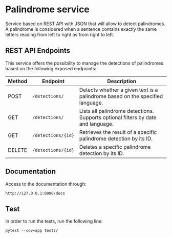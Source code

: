 # Palindrome service
Service based on REST API with JSON that will allow to detect palindromes. A palindrome is considered when a sentence
contains exactly the same letters reading from left to right as from right to left. 

## REST API Endpoints

This service offers the possibility to manage the detections of palindromes based on the following exposed endpoints:

| Method | Endpoint               | Description                                                                 |
|--------|------------------------|-----------------------------------------------------------------------------|
| POST   | `/detections/`         | Detects whether a given text is a palindrome based on the specified language. |
| GET    | `/detections/`         | Lists all palindrome detections. Supports optional filters by date and language. |
| GET    | `/detections/{id}`     | Retrieves the result of a specific palindrome detection by its ID.         |
| DELETE | `/detections/{id}`     | Deletes a specific palindrome detection by its ID.                         |

## Documentation 
Access to the documentation through:

`http://127.0.0.1:8000/docs`


## Test
In order to run the tests, run the following line:

`pytest --cov=app tests/`
